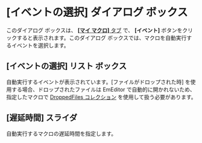 # \[イベントの選択\] ダイアログ ボックス

このダイアログ ボックスは、 [**\[マイ マクロ\]** タブ](../index) で、 **\[イベント\]** ボタンをクリックすると表示されます。このダイアログ
ボックスでは、マクロを自動実行するイベントを選択します。

## \[イベントの選択\] リスト ボックス

自動実行するイベントが表示されています。\[ファイルがドロップされた時\] を使用する場合、ドロップされたファイルは EmEditor で自動的に開かれないため、指定したマクロで [DroppedFiles コレクション](../../../../macro/dropped_files/index) を使用して扱う必要があります。

## \[遅延時間\] スライダ

自動実行するマクロの遅延時間を指定します。

